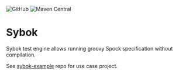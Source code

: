 ![GitHub](https://img.shields.io/github/license/alopukhov/sybok)
![Maven Central](https://img.shields.io/maven-central/v/io.github.alopukhov.sybok/sybok-engine)

# Sybok

Sybok test engine allows running groovy Spock specification without compilation.

See [sybok-example](https://github.com/alopukhov/sybok-example) repo for use case project.